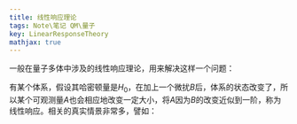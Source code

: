 ```yaml
---
title: 线性响应理论
tags: Note\笔记 QM\量子
key: LinearResponseTheory
mathjax: true
---
```


一般在量子多体中涉及的线性响应理论，用来解决这样一个问题：

有某个体系，假设其哈密顿量是$H_0$，在加上一个微扰$B$后，体系的状态改变了，所以某个可观测量$A$也会相应地改变一定大小，将$A$因为$B$的改变近似到一阶，称为线性响应。相关的真实情景非常多，譬如：
